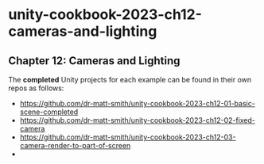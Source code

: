 # unity-cookbook-2023-ch12-cameras-and-lighting


## Chapter 12: Cameras and Lighting

The **completed** Unity projects for each example can be found in their own repos as follows:
- https://github.com/dr-matt-smith/unity-cookbook-2023-ch12-01-basic-scene-completed
- https://github.com/dr-matt-smith/unity-cookbook-2023-ch12-02-fixed-camera
- https://github.com/dr-matt-smith/unity-cookbook-2023-ch12-03-camera-render-to-part-of-screen
- 
